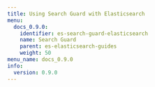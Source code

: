 ```yaml
---
title: Using Search Guard with Elasticsearch
menu:
  docs_0.9.0:
    identifier: es-search-guard-elasticsearch
    name: Search Guard
    parent: es-elasticsearch-guides
    weight: 50
menu_name: docs_0.9.0
info:
  version: 0.9.0
---
```



